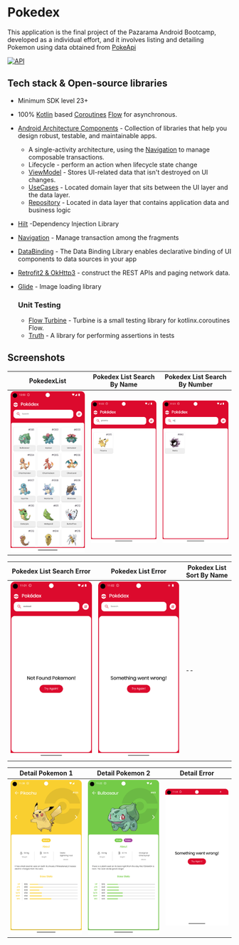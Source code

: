 # Pokedex
This application is the final project of the Pazarama Android Bootcamp, developed as a individual effort, and it involves listing and detailing Pokemon using data obtained from [PokeApi](https://pokeapi.co/)

[![API](https://img.shields.io/badge/API-23%2B-brightgreen.svg?style=flat)](https://android-arsenal.com/api?level=23)

## Tech stack & Open-source libraries

- Minimum SDK level 23+
- 100% [Kotlin](https://kotlinlang.org/)
  based [Coroutines](https://github.com/Kotlin/kotlinx.coroutines) [Flow](https://developer.android.com/kotlin/flow)
  for asynchronous.

- [Android Architecture Components](https://developer.android.com/topic/architecture/intro?hl=en) - Collection
  of libraries that help you design robust, testable, and maintainable apps.
    - A single-activity architecture, using
      the [Navigation](https://developer.android.com/guide/navigation) to manage composable
      transactions.
    - Lifecycle - perform an
      action when lifecycle state change
    - [ViewModel](https://developer.android.com/topic/libraries/architecture/viewmodel?hl=en) - Stores
      UI-related data that isn't destroyed on UI changes.
    - [UseCases](https://developer.android.com/topic/architecture/domain-layer?hl=en) - Located domain
      layer
      that sits between the UI layer and the data layer.
    - [Repository](https://developer.android.com/topic/architecture/data-layer?hl=en) - Located in data
      layer that contains application data and business logic

- [Hilt](https://developer.android.com/training/dependency-injection/hilt-android?hl=en) -Dependency
  Injection Library
- [Navigation](https://developer.android.com/guide/navigation?hl=en) - Manage transaction among the
  fragments
- [DataBinding](https://developer.android.com/topic/libraries/data-binding?hl=en) - The Data Binding Library enables declarative binding of UI components to data sources in your app
- [Retrofit2 & OkHttp3](https://github.com/square/retrofit) - construct the REST APIs and paging
  network data.
- [Glide](https://github.com/bumptech/glide) - Image loading library
  ### Unit Testing
    - [ Flow Turbine](https://github.com/cashapp/turbine) - Turbine is a small testing library for
      kotlinx.coroutines Flow.
    - [Truth](https://truth.dev/) - A library for performing assertions in tests
 
## Screenshots

| PokedexList | Pokedex List Search By Name | Pokedex List Search By Number |
|---------|---------|---------|
| ![Pokedex List](screenshots/pokedex_list.png) | ![Pokedex List Search by Name](screenshots/pokedex_list_search_name.png)  |![Pokedex List Search by Number](screenshots/pokedex_list_search_number.png)  |

| Pokedex List Search Error | Pokedex List Error | Pokedex List Sort By Name |
|---------|---------|---------|
|  ![Pokedex List Search Error](screenshots/pokedex_list_search_error.png) | ![Pokedex List Error](screenshots/pokedex_list_error.png) | -- |

| Detail Pokemon 1 | Detail Pokemon 2 | Detail Error |
|---------|---------|--------|
| ![Detail - Pikachu](screenshots/detail_pikachu.png) | ![Detail - Bulbasaur](screenshots/detail_balbasaur.png)| ![Detail Error](screenshots/detail_error.png) |
